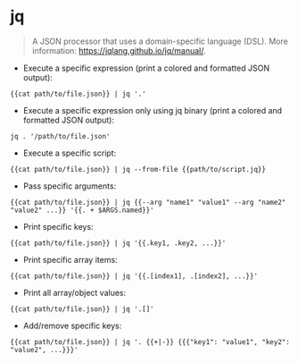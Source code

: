 # jq

> A JSON processor that uses a domain-specific language (DSL).
> More information: <https://jqlang.github.io/jq/manual/>.

- Execute a specific expression (print a colored and formatted JSON output):

`{{cat path/to/file.json}} | jq '.'`

- Execute a specific expression only using jq binary (print a colored and formatted JSON output):

`jq . '/path/to/file.json'`

- Execute a specific script:

`{{cat path/to/file.json}} | jq --from-file {{path/to/script.jq}}`

- Pass specific arguments:

`{{cat path/to/file.json}} | jq {{--arg "name1" "value1" --arg "name2" "value2" ...}} '{{. + $ARGS.named}}'`

- Print specific keys:

`{{cat path/to/file.json}} | jq '{{.key1, .key2, ...}}'`

- Print specific array items:

`{{cat path/to/file.json}} | jq '{{.[index1], .[index2], ...}}'`

- Print all array/object values:

`{{cat path/to/file.json}} | jq '.[]'`

- Add/remove specific keys:

`{{cat path/to/file.json}} | jq '. {{+|-}} {{{"key1": "value1", "key2": "value2", ...}}}'`
